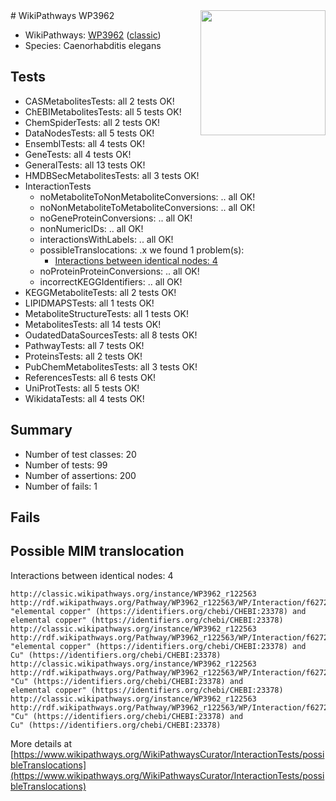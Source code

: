 <img style="float: right; width: 200px" src="https://upload.wikimedia.org/wikipedia/commons/thumb/8/83/Wplogo_with_text_500.png/640px-Wplogo_with_text_500.png" />
# WikiPathways WP3962

* WikiPathways: [WP3962](https://wikipathways.org/pathways/WP3962) ([classic](https://classic.wikipathways.org/instance/WP3962))
* Species: Caenorhabditis elegans
## Tests
* CASMetabolitesTests: all 2 tests OK!
* ChEBIMetabolitesTests: all 5 tests OK!
* ChemSpiderTests: all 2 tests OK!
* DataNodesTests: all 5 tests OK!
* EnsemblTests: all 4 tests OK!
* GeneTests: all 4 tests OK!
* GeneralTests: all 13 tests OK!
* HMDBSecMetabolitesTests: all 3 tests OK!
* InteractionTests
    * noMetaboliteToNonMetaboliteConversions: .. all OK!
    * noNonMetaboliteToMetaboliteConversions: .. all OK!
    * noGeneProteinConversions: .. all OK!
    * nonNumericIDs: .. all OK!
    * interactionsWithLabels: .. all OK!
    * possibleTranslocations: .x we found 1 problem(s):
        * [Interactions between identical nodes: 4](#1c118209)
    * noProteinProteinConversions: .. all OK!
    * incorrectKEGGIdentifiers: .. all OK!
* KEGGMetaboliteTests: all 2 tests OK!
* LIPIDMAPSTests: all 1 tests OK!
* MetaboliteStructureTests: all 1 tests OK!
* MetabolitesTests: all 14 tests OK!
* OudatedDataSourcesTests: all 8 tests OK!
* PathwayTests: all 7 tests OK!
* ProteinsTests: all 2 tests OK!
* PubChemMetabolitesTests: all 3 tests OK!
* ReferencesTests: all 6 tests OK!
* UniProtTests: all 5 tests OK!
* WikidataTests: all 4 tests OK!


## Summary

* Number of test classes: 20
* Number of tests: 99
* Number of assertions: 200
* Number of fails: 1

## Fails

<a name="1c118209" />

## Possible MIM translocation

Interactions between identical nodes: 4
```
http://classic.wikipathways.org/instance/WP3962_r122563 http://rdf.wikipathways.org/Pathway/WP3962_r122563/WP/Interaction/f6272 "elemental copper" (https://identifiers.org/chebi/CHEBI:23378) and 
elemental copper" (https://identifiers.org/chebi/CHEBI:23378)
http://classic.wikipathways.org/instance/WP3962_r122563 http://rdf.wikipathways.org/Pathway/WP3962_r122563/WP/Interaction/f6272 "elemental copper" (https://identifiers.org/chebi/CHEBI:23378) and 
Cu" (https://identifiers.org/chebi/CHEBI:23378)
http://classic.wikipathways.org/instance/WP3962_r122563 http://rdf.wikipathways.org/Pathway/WP3962_r122563/WP/Interaction/f6272 "Cu" (https://identifiers.org/chebi/CHEBI:23378) and 
elemental copper" (https://identifiers.org/chebi/CHEBI:23378)
http://classic.wikipathways.org/instance/WP3962_r122563 http://rdf.wikipathways.org/Pathway/WP3962_r122563/WP/Interaction/f6272 "Cu" (https://identifiers.org/chebi/CHEBI:23378) and 
Cu" (https://identifiers.org/chebi/CHEBI:23378)
```

More details at [https://www.wikipathways.org/WikiPathwaysCurator/InteractionTests/possibleTranslocations](https://www.wikipathways.org/WikiPathwaysCurator/InteractionTests/possibleTranslocations)

